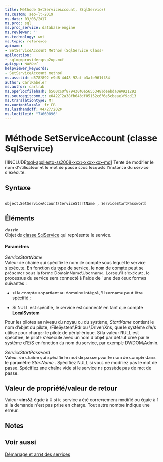 ```yaml
---
title: Méthode SetServiceAccount, (SqlService)
ms.custom: seo-lt-2019
ms.date: 03/03/2017
ms.prod: sql
ms.prod_service: database-engine
ms.reviewer: ''
ms.technology: wmi
ms.topic: reference
apiname:
- SetServiceAccount Method (SqlService Class)
apilocation:
- sqlmgmproviderxpsp2up.mof
apitype: MOFDef
helpviewer_keywords:
- SetServiceAccount method
ms.assetid: d5782892-e9d8-4d48-92af-b3afe9610f84
author: CarlRabeler
ms.author: carlrab
ms.openlocfilehash: b500ca0f879430f0e5655348bdeebda0e0921292
ms.sourcegitcommit: e042272a38fb646df05152c676e5cbeae3f9cd13
ms.translationtype: MT
ms.contentlocale: fr-FR
ms.lasthandoff: 04/27/2020
ms.locfileid: "73660896"
---
```

# <a name="setserviceaccount-method-sqlservice-class"></a>Méthode SetServiceAccount (classe SqlService)
[!INCLUDE[tsql-appliesto-ss2008-xxxx-xxxx-xxx-md](../../../includes/tsql-appliesto-ss2008-xxxx-xxxx-xxx-md.md)]
  Tente de modifier le nom d'utilisateur et le mot de passe sous lesquels l'instance du service s'exécute.  
  
## <a name="syntax"></a>Syntaxe  
  
```  
  
object.SetServiceAccount(ServiceStartName , ServiceStartPassword)  
```  
  
## <a name="parts"></a>Éléments  
 *dessin*  
 Objet de [classe SqlService](../../../relational-databases/wmi-provider-configuration-classes/sqlservice-class/sqlservice-class.md) qui représente le service.  
  
#### <a name="parameters"></a>Paramètres  
 *ServiceStartName*  
 Valeur de chaîne qui spécifie le nom de compte sous lequel le service s'exécute. En fonction du type de service, le nom de compte peut se présenter sous la forme DomainName\Username. Lorsqu'il s'exécute, le processus du service sera connecté à l'aide de l'une des deux formes suivantes :  
  
-   si le compte appartient au domaine intégré, \Username peut être spécifié ;  
  
-   Si NULL est spécifié, le service est connecté en tant que compte **LocalSystem** .  
  
 Pour les pilotes au niveau du noyau ou du système, *StartName* contient le nom d’objet du pilote, \FileSystem\Rdr ou \Driver\Xns, que le système d’e/s utilise pour charger le pilote de périphérique. Si la valeur NULL est spécifiée, le pilote s'exécute avec un nom d'objet par défaut créé par le système d'E/S en fonction du nom du service, par exemple DWDOM\Admin.  
  
 *ServiceStartPassword*  
 Valeur de chaîne qui spécifie le mot de passe pour le nom de compte dans le paramètre *StartName* . Spécifiez NULL si vous ne modifiez pas le mot de passe. Spécifiez une chaîne vide si le service ne possède pas de mot de passe.  
  
## <a name="property-valuereturn-value"></a>Valeur de propriété/valeur de retour  
 Valeur **uint32** égale à 0 si le service a été correctement modifié ou égale à 1 si la demande n'est pas prise en charge. Tout autre nombre indique une erreur.  
  
## <a name="remarks"></a>Notes  
  
## <a name="see-also"></a>Voir aussi  
 [Démarrage et arrêt des services](https://technet.microsoft.com/library/ms174886\(v=sql.105\).aspx)  
  
  
